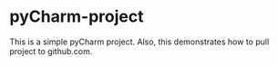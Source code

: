 # pyCharm-project
This is a simple pyCharm project. Also, this demonstrates how to pull project to github.com. 
